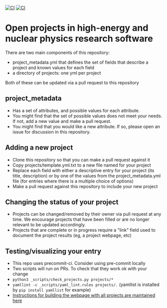 [![CI](https://github.com/research-software-collaborations/project_database/actions/workflows/check_projects.yml/badge.svg)](https://github.com/research-software-collaborations/project_database/actions/workflows/check_projects.yml)
[![CI](https://github.com/research-software-collaborations/project_database/actions/workflows/yaml_checker.yml/badge.svg)](https://github.com/research-software-collaborations/project_database/actions/workflows/yaml_checker.yml)

# Open projects in high-energy and nuclear physics research software

There are two main components of this repository:
- project_metadata.yml that defines the set of fields that describe a project and known values for each field
- a directory of projects: one yml per project

Both of these can be updated via a pull request to this repository

## project_metadata
- Has a set of attributes, and possible values for each attribute.
- You might find that the set of possible values does not meet your needs. If not, add a new value and make a pull request.
- You might find that you would like a new attribute. If so, please open an issue for discussion in this repository.

## Adding a new project
- Clone this repository so that you can make a pull request against it
- Copy projects/template.yml.txt to a new file named for your project
- Replace each field with either a descriptive entry for your project (its title, description) or by one of the values from the project_metadata.yml file
(for entries where there is a multiple choice of options)
- Make a pull request against this repository to include your new project

## Changing the status of your project
- Projects can be changed/removed by their owner via pull request at any time. We encourage projects that have been filled or are no
longer relevant to be updated accordingly.
- Projects that are complete or in progress require a "link" field used to document the project results (eg, a project webpage, etc)

## Testing/visualizing your entry
- This repo uses precommit-ci. Consider using pre-commit locally
- Two scripts will run on PRs. To check that they work ok with your change
-  ```python3 _scripts/check_projects.py projects/*```
-  ```yamllint -c _scripts/yaml_lint.rules projects/.``` (yamllist is installed by ```pip install yamllist``` for example)
- [Instructions for building the webpage with all projects are maintained here](https://github.com/research-software-collaborations/research-software-collaborations.github.io/blob/master/README.md#testing-a-new-project-or-other-development-in-the-project_database-repo)

